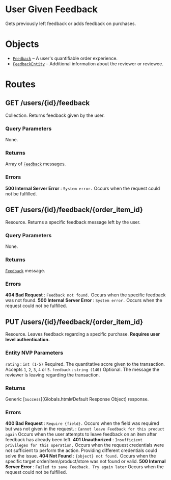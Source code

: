 # User Given Feedback

Gets previously left feedback or adds feedback on purchases.


# Objects

* [`Feedback`](Objects.html#Feedback) – A user's quantifiable order experience.
* [`FeedbackEntity`](Objects.html#FeedbackEntity) –  Additional information about the reviewer or reviewee.


# Routes

## GET /users/{id}/feedback

Collection. Returns feedback given by the user.

### Query Parameters

None.

### Returns

Array of [`Feedback`](Objects.html#Feedback) messages.

### Errors

**500 Internal Server Error**
:   `System error.` Occurs when the request could not be fulfilled.



## GET /users/{id}/feedback/{order_item_id}

Resource. Returns a specific feedback message left by the user.

### Query Parameters

None.

### Returns

[`Feedback`](Objects.html#Feedback) message.

### Errors

**404 Bad Request**
:   `Feedback not found.` Occurs when the specific feedback was not found.
**500 Internal Server Error**
:   `System error.` Occurs when the request could not be fulfilled.



## PUT /users/{id}/feedback/{order_item_id}

Resource. Leaves feedback regarding a specific purchase. **Requires user level authentication.**

### Entity NVP Parameters

`rating`
:   `int (1-5)` Required. The quantitative score given to the transaction. Accepts `1`, `2`, `3`, `4` or `5`.
`feedback`
:   `string (140)` Optional. The message the reviewer is leaving regarding the transaction.


### Returns

Generic [`Success`](Globals.html#Default Response Object) response.

### Errors

**400 Bad Request**
:   `Require {field}.` Occurs when the field was required but was not given in the request.
:   `Cannot leave Feedback for this product again` Occurs when the user attempts to leave feedback on an item after feedback has already been left.
**401 Unauthorized**
:   `Insufficient privileges for this operation.` Occurs when the request credentials were not sufficient to perform the action. Providing different credentials could solve the issue.
**404 Not Found**
:   `{object} not found.` Occurs when the specific target order/item/product/store was not found or valid.
**500 Internal Server Error**
:   `Failed to save Feedback. Try again later` Occurs when the request could not be fulfilled.

